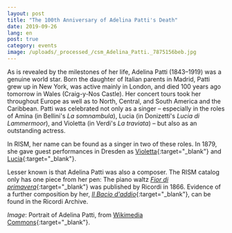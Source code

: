 ```yaml
---
layout: post
title: "The 100th Anniversary of Adelina Patti's Death"
date: 2019-09-26
lang: en
post: true
category: events
image: /uploads/_processed_/csm_Adelina_Patti._7875156beb.jpg
---
```



As is revealed by the milestones of her life, Adelina Patti (1843–1919) was a genuine world star. Born the daughter of Italian parents in Madrid, Patti grew up in New York, was active mainly in London, and died 100 years ago tomorrow in Wales (Craig-y-Nos Castle). Her concert tours took her throughout Europe as well as to North, Central, and South America and the Caribbean. Patti was celebrated not only as a singer – especially in the roles of Amina (in Bellini's _La somnambula_), Lucia (in Donizetti's _Lucia di Lammermoor_), and Violetta (in Verdi's _La traviata_) – but also as an outstanding actress.

In RISM, her name can be found as a singer in two of these roles. In 1879, she gave guest performances in Dresden as [Violetta](https://opac.rism.info/search?id=270000996&View=rism&Language=en){:target="_blank"} and [Lucia](https://opac.rism.info/search?id=270001056&View=rism&Language=en){:target="_blank"}.

Lesser known is that Adelina Patti was also a composer. The RISM catalog only has one piece from her pen: The piano waltz [_Fior di primavera_](https://opac.rism.info/search?id=852036536&View=rism&Language=en){:target="_blank"} was published by Ricordi in 1866. Evidence of a further composition by her, [_Il Bacio d'addio_](https://www.digitalarchivioricordi.com/en/catalogo/40461){:target="_blank"}, can be found in the Ricordi Archive.

_Image_: Portrait of Adelina Patti, from [Wikimedia Commons](https://commons.wikimedia.org/wiki/File:Adelina_Patti..jpg){:target="_blank"}.

<script type="text/javascript">var switchTo5x=true;</script><script type="text/javascript" src="http://w.sharethis.com/button/buttons.js"></script><script type="text/javascript">stLight.options({publisher: "9b601438-1ce1-49d8-bfd7-9cff5df54c17", doNotHash: false, doNotCopy: false, hashAddressBar: false});</script>